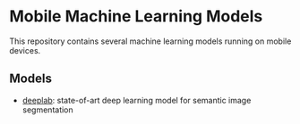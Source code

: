 # Mobile Machine Learning Models

This repository contains several machine learning models running on mobile devices. 

## Models

-   [deeplab](deeplab):  state-of-art deep learning model for semantic image segmentation

